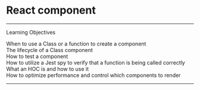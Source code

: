 # React component
___________________________________  
Learning Objectives  
  
  
When to use a Class or a function to create a component  
The lifecycle of a Class component  
How to test a component  
How to utilize a Jest spy to verify that a function is being called correctly  
What an HOC is and how to use it  
How to optimize performance and control which components to render  
____________________________________  